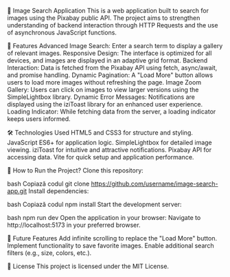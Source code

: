 🌟 Image Search Application
This is a web application built to search for images using the Pixabay public API. The project aims to strengthen understanding of backend interaction through HTTP Requests and the use of asynchronous JavaScript functions.



📝 Features
Advanced Image Search: Enter a search term to display a gallery of relevant images.
Responsive Design: The interface is optimized for all devices, and images are displayed in an adaptive grid format.
Backend Interaction: Data is fetched from the Pixabay API using fetch, async/await, and promise handling.
Dynamic Pagination: A "Load More" button allows users to load more images without refreshing the page.
Image Zoom Gallery: Users can click on images to view larger versions using the SimpleLightbox library.
Dynamic Error Messages: Notifications are displayed using the iziToast library for an enhanced user experience.
Loading Indicator: While fetching data from the server, a loading indicator keeps users informed.



🛠️ Technologies Used
HTML5 and CSS3 for structure and styling.
JavaScript ES6+ for application logic.
SimpleLightbox for detailed image viewing.
iziToast for intuitive and attractive notifications.
Pixabay API for accessing data.
Vite for quick setup and application performance.


🚀 How to Run the Project?
Clone this repository:

bash
Copiază codul
git clone https://github.com/username/image-search-app.git
Install dependencies:

bash
Copiază codul
npm install
Start the development server:

bash
npm run dev
Open the application in your browser: Navigate to http://localhost:5173 in your preferred browser.




🎯 Future Features
Add infinite scrolling to replace the "Load More" button.
Implement functionality to save favorite images.
Enable additional search filters (e.g., size, colors, etc.).



📄 License
This project is licensed under the MIT License.
